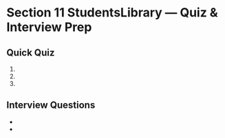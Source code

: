 # Section 11 StudentsLibrary — Quiz & Interview Prep

## Quick Quiz
1. 
2. 
3. 

## Interview Questions
- 
- 

